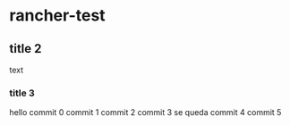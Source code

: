 # rancher-test
## title 2
text
### title 3
hello
commit 0
commit 1
commit 2
commit 3 se queda
commit 4
commit 5
